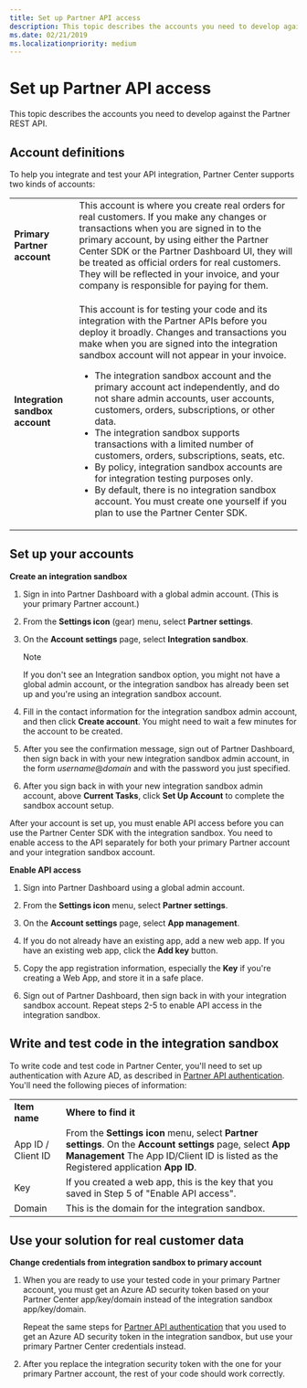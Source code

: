 ```yaml
---
title: Set up Partner API access
description: This topic describes the accounts you need to develop against the Partner REST API, how to create an integration sandbox account, and how to test in the integration sandbox.
ms.date: 02/21/2019
ms.localizationpriority: medium
---
```


# Set up Partner API access

This topic describes the accounts you need to develop against the Partner REST API.

## <span id="supportedAccountTypes"/><span id="supportedaccounttypes"/><span id="SUPPORTEDACCOUNTTYPES"/>Account definitions

To help you integrate and test your API integration, Partner Center supports two kinds of accounts:

<table>
  <tr>
    <td><strong>Primary Partner account</strong></td>
    <td>This account is where you create real orders for real customers. If you make any changes or transactions when you are signed in to the primary account, by using either the Partner Center SDK or the Partner Dashboard UI, they will be treated as official orders for real customers. They will be reflected in your invoice, and your company is responsible for paying for them.</td>
  </tr>
  <tr>
    <td><strong>Integration sandbox account</strong></td>
    <td><p>This account is for testing your code and its integration with the Partner APIs before you deploy it broadly. Changes and transactions you make when you are signed into the integration sandbox account will not appear in your invoice.</p>
      <ul>
        <li>The integration sandbox account and the primary account act independently, and do not share admin accounts, user accounts, customers, orders, subscriptions, or other data.</li>
        <li>The integration sandbox supports transactions with a limited number of customers, orders, subscriptions, seats, etc.</li>
        <li>By policy, integration sandbox accounts are for integration testing purposes only.</li>
        <li>By default, there is no integration sandbox account. You must create one yourself if you plan to use the Partner Center SDK.</li>
      </ul>
    </td>
  </tr>
</table>
 
## <span id="Set__up_your_accounts"/><span id="set__up_your_accounts"/><span id="SET__UP_YOUR_ACCOUNTS"/>Set up your accounts

<span id="createIntegrationSandbox"/><span id="createintegrationsandbox"/><span id="CREATEINTEGRATIONSANDBOX"/>
**Create an integration sandbox**

1.  Sign in into Partner Dashboard with a global admin account. (This is your primary Partner account.)
2.  From the **Settings icon** (gear) menu, select **Partner settings**.
3.  On the **Account settings** page, select **Integration sandbox**.

    >[!NOTE]
    >If you don't see an Integration sandbox option, you might not have a global admin account, or the integration sandbox has already been set up and you're using an integration sandbox account.

4.  Fill in the contact information for the integration sandbox admin account, and then click **Create account**. You might need to wait a few minutes for the account to be created.

5.  After you see the confirmation message, sign out of Partner Dashboard, then sign back in with your new integration sandbox admin account, in the form *username*@*domain* and with the password you just specified.

6.  After you sign back in with your new integration sandbox admin account, above **Current Tasks**, click **Set Up Account** to complete the sandbox account setup.

<span id="enableAPIAccess"/><span id="enableapiaccess"/><span id="ENABLEAPIACCESS"/>

After your account is set up, you must enable API access before you can use the Partner Center SDK with the integration sandbox. You need to enable access to the API separately for both your primary Partner account and your integration sandbox account.

**Enable API access**

1.  Sign into Partner Dashboard using a global admin account.

2.  From the **Settings icon** menu, select **Partner settings**.

3.  On the **Account settings** page, select **App management**.

4. If you do not already have an existing app, add a new web app. If you have an existing web app, click the **Add key** button.

5.  Copy the app registration information, especially the **Key** if you're creating a Web App, and store it in a safe place.

6.  Sign out of Partner Dashboard, then sign back in with your integration sandbox account. Repeat steps 2-5 to enable API access in the integration sandbox.


## <span id="writeTestCode"/><span id="writetestcode"/><span id="WRITETESTCODE"/>Write and test code in the integration sandbox

To write code and test code in Partner Center, you'll need to set up authentication with Azure AD, as described in [Partner API authentication](api-authentication.md). You'll need the following pieces of information:

<table>
  <tr>
    <td><strong>Item name</strong></td>
    <td><strong>Where to find it</strong></td>
  </tr>
  <tr>
    <td>App ID / Client ID</td>
    <td>From the <strong>Settings icon</strong> menu, select <strong>Partner settings</strong>. On the <strong>Account settings</strong> page, select <strong>App Management</strong> The App ID/Client ID is listed as the Registered application <strong>App ID</strong>.</td>
  </tr>
  <tr>
    <td>Key</td>
    <td>If you created a web app, this is the key that you saved in Step 5 of &quot;Enable API access&quot;.</td>
  </tr>
  <tr>
    <td>Domain</td>
    <td>This is the domain for the integration sandbox.</td>
  </tr>
</table>


## <span id="runTestedCode"/><span id="runtestedcode"/><span id="RUNTESTEDCODE"/>Use your solution for real customer data

**Change credentials from integration sandbox to primary account**

1.  When you are ready to use your tested code in your primary Partner account, you must get an Azure AD security token based on your Partner Center app/key/domain instead of the integration sandbox app/key/domain.

    Repeat the same steps for [Partner API authentication](api-authentication.md) that you used to get an Azure AD security token in the integration sandbox, but use your primary Partner Center credentials instead.

2.  After you replace the integration security token with the one for your primary Partner account, the rest of your code should work correctly.
  
